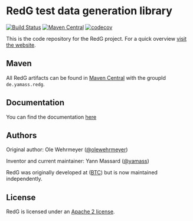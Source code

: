 # RedG test data generation library

[![Build Status](https://travis-ci.com/yamass/redg.svg?branch=main)](https://travis-ci.com/yamass/redg)
[![Maven Central](https://maven-badges.herokuapp.com/maven-central/de.yamass.redg/redg/badge.svg)](https://search.maven.org/search?q=g:de.yamass.redg)
[![codecov](https://codecov.io/gh/yamass/redg/branch/main/graph/badge.svg)](https://codecov.io/gh/yamass/redg)

This is the code repository for the RedG project. For a quick overview [visit the website](https://yamass.github.io/redg).

## Maven

All RedG artifacts can be found in [Maven Central](https://search.maven.org/#search%7Cga%7C1%7Cg%3A%22de.yamass.redg%22) with the groupId `de.yamass.redg`.

## Documentation

You can find the documentation [here](https://yamass.github.io/redg/documentation/)

## Authors

Original author: Ole Wehrmeyer ([@olewehrmeyer](https://github.com/olewehrmeyer))

Inventor and current maintainer: Yann Massard ([@yamass](https://github.com/yamass))

RedG was originally developed at ([BTC](https://www.btc-ag.com/)) but is now maintained independently.

## License

RedG is licensed under an [Apache 2 license](https://www.apache.org/licenses/LICENSE-2.0).
